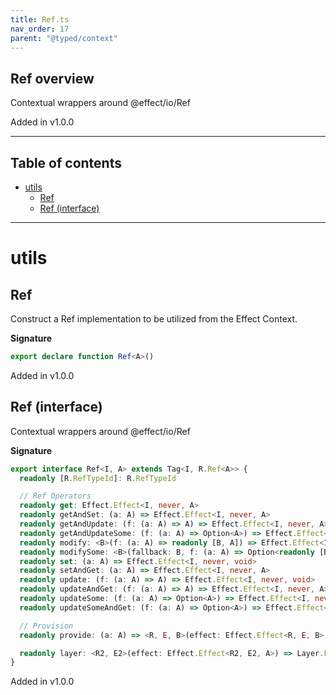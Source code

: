 ```yaml
---
title: Ref.ts
nav_order: 17
parent: "@typed/context"
---
```


## Ref overview

Contextual wrappers around @effect/io/Ref

Added in v1.0.0

---

<h2 class="text-delta">Table of contents</h2>

- [utils](#utils)
  - [Ref](#ref)
  - [Ref (interface)](#ref-interface)

---

# utils

## Ref

Construct a Ref implementation to be utilized from the Effect Context.

**Signature**

```ts
export declare function Ref<A>()
```

Added in v1.0.0

## Ref (interface)

Contextual wrappers around @effect/io/Ref

**Signature**

```ts
export interface Ref<I, A> extends Tag<I, R.Ref<A>> {
  readonly [R.RefTypeId]: R.RefTypeId

  // Ref Operators
  readonly get: Effect.Effect<I, never, A>
  readonly getAndSet: (a: A) => Effect.Effect<I, never, A>
  readonly getAndUpdate: (f: (a: A) => A) => Effect.Effect<I, never, A>
  readonly getAndUpdateSome: (f: (a: A) => Option<A>) => Effect.Effect<I, never, A>
  readonly modify: <B>(f: (a: A) => readonly [B, A]) => Effect.Effect<I, never, B>
  readonly modifySome: <B>(fallback: B, f: (a: A) => Option<readonly [B, A]>) => Effect.Effect<I, never, B>
  readonly set: (a: A) => Effect.Effect<I, never, void>
  readonly setAndGet: (a: A) => Effect.Effect<I, never, A>
  readonly update: (f: (a: A) => A) => Effect.Effect<I, never, void>
  readonly updateAndGet: (f: (a: A) => A) => Effect.Effect<I, never, A>
  readonly updateSome: (f: (a: A) => Option<A>) => Effect.Effect<I, never, void>
  readonly updateSomeAndGet: (f: (a: A) => Option<A>) => Effect.Effect<I, never, A>

  // Provision
  readonly provide: (a: A) => <R, E, B>(effect: Effect.Effect<R, E, B>) => Effect.Effect<Exclude<R, I>, E, B>

  readonly layer: <R2, E2>(effect: Effect.Effect<R2, E2, A>) => Layer.Layer<R2, E2, I>
}
```

Added in v1.0.0
